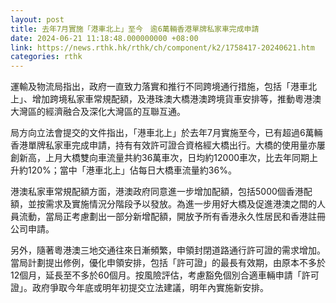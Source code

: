 ```yaml
---
layout: post
title: 去年7月實施「港車北上」至今　逾6萬輛香港單牌私家車完成申請
date: 2024-06-21 11:18:48.000000000 +08:00
link: https://news.rthk.hk/rthk/ch/component/k2/1758417-20240621.htm
categories: rthk
---
```


運輸及物流局指出，政府一直致力落實和推行不同跨境通行措施，包括「港車北上」、增加跨境私家車常規配額，及港珠澳大橋港澳跨境貨車安排等，推動粵港澳大灣區的經濟融合及深化大灣區的互聯互通。

局方向立法會提交的文件指出，「港車北上」於去年7月實施至今，已有超過6萬輛香港單牌私家車完成申請，持有有效許可證合資格經大橋出行。大橋的使用量亦屢創新高，上月大橋雙向車流量共約36萬車次，日均約12000車次，比去年同期上升約120%；當中「港車北上」佔每日大橋車流量約36%。

港澳私家車常規配額方面，港澳政府同意進一步增加配額，包括5000個香港配額，並按需求及實施情況分階段予以發放。為進一步用好大橋及促進港澳之間的人員流動，當局正考慮劃出一部分新增配額，開放予所有香港永久性居民和香港註冊公司申請。

另外，隨著粵港澳三地交通往來日漸頻繁，申領封閉道路通行許可證的需求增加。當局計劃提出修例，優化申領安排，包括「許可證」的最長有效期，由原本不多於12個月，延長至不多於60個月。按風險評估，考慮豁免個別合適車輛申請「許可證」。政府爭取今年底或明年初提交立法建議，明年內實施新安排。
